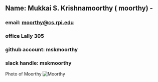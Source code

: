 
## Name: Mukkai S. Krishnamoorthy ( moorthy) - 
### email: moorthy@cs.rpi.edu 
### office Lally 305
### github account: mskmoorthy
### slack handle: mskmoorthy
Photo of Moorthy ![Moorthy](images/msk.jpg)
